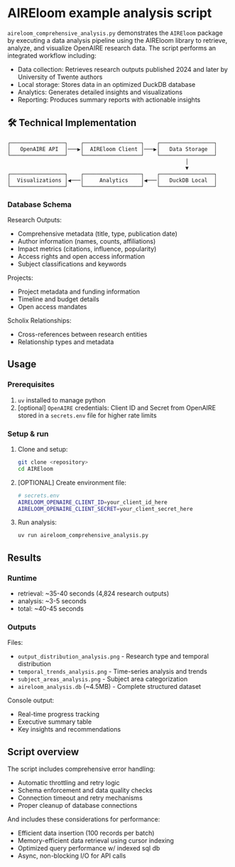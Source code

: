 # AIREloom example analysis script


`aireloom_comprehensive_analysis.py` demonstrates the `AIREloom` package by executing a data analysis pipeline using the AIREloom library to retrieve, analyze, and visualize OpenAIRE research data. The script performs an integrated workflow including:

- Data collection: Retrieves research outputs published 2024 and later by University of Twente authors
- Local storage: Stores data in an optimized DuckDB database
- Analytics: Generates detailed insights and visualizations
- Reporting: Produces summary reports with actionable insights


## 🛠️ Technical Implementation

```
┌─────────────────┐    ┌──────────────────┐    ┌─────────────────┐
│   OpenAIRE API  │───▶│  AIREloom Client │───▶│   Data Storage  │
└─────────────────┘    └──────────────────┘    └─────────────────┘
                                                        │
                                                        ▼
┌─────────────────┐    ┌──────────────────┐    ┌─────────────────┐
│  Visualizations │◀───│     Analytics    │◀───│   DuckDB Local  │
└─────────────────┘    └──────────────────┘    └─────────────────┘
```

### Database Schema

Research Outputs:
- Comprehensive metadata (title, type, publication date)
- Author information (names, counts, affiliations)
- Impact metrics (citations, influence, popularity)
- Access rights and open access information
- Subject classifications and keywords

Projects:
- Project metadata and funding information
- Timeline and budget details
- Open access mandates

Scholix Relationships:
- Cross-references between research entities
- Relationship types and metadata

## Usage

### Prerequisites

1. `uv` installed to manage python
2. [optional] `OpenAIRE` credentials: Client ID and Secret from OpenAIRE stored in a `secrets.env` file for higher rate limits

### Setup & run

1. Clone and setup:
   ```bash
   git clone <repository>
   cd AIREloom
   ```

2. [OPTIONAL] Create environment file:
   ```bash
   # secrets.env
   AIRELOOM_OPENAIRE_CLIENT_ID=your_client_id_here
   AIRELOOM_OPENAIRE_CLIENT_SECRET=your_client_secret_here
   ```

3. Run analysis:
   ```bash
   uv run aireloom_comprehensive_analysis.py
   ```

## Results

### Runtime

- retrieval: ~35-40 seconds (4,824 research outputs)
- analysis: ~3-5 seconds
- total: ~40-45 seconds

### Outputs

Files:
- `output_distribution_analysis.png` - Research type and temporal distribution
- `temporal_trends_analysis.png`  - Time-series analysis and trends
- `subject_areas_analysis.png` - Subject area categorization
- `aireloom_analysis.db` (~4.5MB) - Complete structured dataset


Console output:
- Real-time progress tracking
- Executive summary table
- Key insights and recommendations


## Script overview

The script includes comprehensive error handling:

- Automatic throttling and retry logic
- Schema enforcement and data quality checks
- Connection timeout and retry mechanisms
- Proper cleanup of database connections

And includes these considerations for performance:
- Efficient data insertion (100 records per batch)
- Memory-efficient data retrieval using cursor indexing
- Optimized query performance w/ indexed sql db
- Async, non-blocking I/O for API calls

